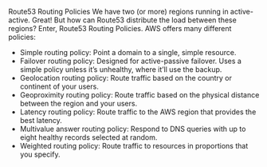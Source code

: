 Route53 Routing Policies
We have two (or more) regions running in active-active. Great! But how can Route53 distribute the load between these regions? Enter, Route53 Routing Policies. AWS offers many different policies:
* Simple routing policy: Point a domain to a single, simple resource.
* Failover routing policy: Designed for active-passive failover. Uses a simple policy unless it’s unhealthy, where it’ll use the backup.
* Geolocation routing policy: Route traffic based on the country or continent of your users.
* Geoproximity routing policy: Route traffic based on the physical distance between the region and your users.
* Latency routing policy: Route traffic to the AWS region that provides the best latency.
* Multivalue answer routing policy: Respond to DNS queries with up to eight healthy records selected at random.
* Weighted routing policy: Route traffic to resources in proportions that you specify.
